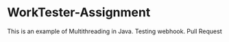 # WorkTester-Assignment
This is an example of Multithreading in Java.
Testing webhook.
Pull Request
